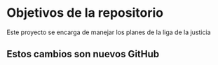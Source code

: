 # Objetivos de la repositorio

Este proyecto se encarga de manejar los planes de la liga de la justicia


## Estos cambios son nuevos GitHub
